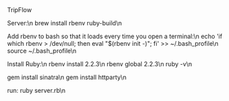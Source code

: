 TripFlow

Server:\n
brew install rbenv ruby-build\n

Add rbenv to bash so that it loads every time you open a terminal:\n
echo 'if which rbenv > /dev/null; then eval "$(rbenv init -)"; fi' >> ~/.bash_profile\n
source ~/.bash_profile\n

Install Ruby:\n
rbenv install 2.2.3\n
rbenv global 2.2.3\n
ruby -v\n

gem install sinatra\n
gem install httparty\n

run: ruby server.rb\n